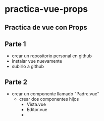 # practica-vue-props
## Practica de vue con Props

## Parte 1
- crear un repositorio personal en github
- instalar vue nuevamente
- subirlo a github
## Parte 2
- crear un componente llamado "Padre.vue"
    - crear dos componentes hijos
        - Vista.vue
        - Editor.vue
        - 
